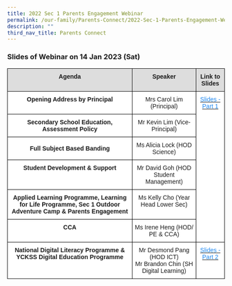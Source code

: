 ```yaml
---
title: 2022 Sec 1 Parents Engagement Webinar
permalink: /our-family/Parents-Connect/2022-Sec-1-Parents-Engagement-Webinar/
description: ""
third_nav_title: Parents Connect
---
```

### **Slides of Webinar on 14 Jan 2023 (Sat)**

<style type="text/css">
.tg  {border-collapse:collapse;border-spacing:0;}
.tg td{border-color:black;border-style:solid;border-width:1px;font-family:Arial, sans-serif;font-size:14px;
  overflow:hidden;padding:10px 5px;word-break:normal;}
.tg th{border-color:black;border-style:solid;border-width:1px;font-family:Arial, sans-serif;font-size:14px;
  font-weight:normal;overflow:hidden;padding:10px 5px;word-break:normal;}
.tg .tg-hmcn{background-color:#FFF;color:#1E87F0;text-align:center;vertical-align:top}
.tg .tg-zf7f{background-color:#DDD;font-weight:bold;text-align:center;vertical-align:top}
.tg .tg-7yig{background-color:#FFF;text-align:center;vertical-align:top}
.tg .tg-f4yw{background-color:#FFF;text-align:center;vertical-align:middle}
.tg .tg-9hzb{background-color:#FFF;font-weight:bold;text-align:center;vertical-align:top}
</style>
<table class="tg">
<thead>
  <tr>
    <th class="tg-zf7f">Agenda</th>
    <th class="tg-zf7f">Speaker</th>
    <th class="tg-zf7f">Link to Slides</th>
  </tr>
</thead>
<tbody>
  <tr>
    <td class="tg-7yig"> <span style="font-weight:bolder">Opening Address by Principal</span></td>
    <td class="tg-7yig">Mrs Carol Lim (Principal) </td>
    <td class="tg-hmcn" rowspan="6"><a href="https://yiochukangsec-moe-edu-sg-admin.cwp.sg/qql/slot/u133/Announcement/2023/Sec%201%202023%20Parents%20Engagement%20Webinar%2014%20Jan%202023.pdf"><span style="text-decoration:none;color:#1E87F0">Slides - Part 1 </span></a><br> <br> <br> </td>
  </tr>
  <tr>
    <td class="tg-7yig"> <span style="font-weight:bolder">Secondary School Education, Assessment Policy</span></td>
    <td class="tg-7yig"> Mr Kevin Lim  (Vice-Principal) </td>
  </tr>
  <tr>
    <td class="tg-f4yw"> <span style="font-weight:bolder">Full Subject Based Banding</span></td>
    <td class="tg-f4yw"> Ms Alicia Lock (HOD Science)</td>
  </tr>
  <tr>
    <td class="tg-9hzb"> Student Development &amp; Support </td>
    <td class="tg-7yig"> Mr David Goh (HOD Student Management)</td>
  </tr>
  <tr>
    <td class="tg-9hzb">Applied Learning Programme, Learning for Life Programme, Sec 1 Outdoor Adventure Camp &amp; <span style="font-weight:bolder;background-color:initial">Parents Engagement</span> </td>
    <td class="tg-7yig">  Ms Kelly Cho (Year Head Lower Sec)</td>
  </tr>
  <tr>
    <td class="tg-9hzb"> CCA</td>
    <td class="tg-7yig"> Ms Irene Heng (HOD/ PE &amp; CCA) </td>
  </tr>
  <tr>
    <td class="tg-9hzb">National Digital Literacy Programme &amp;<br>YCKSS Digital Education Programme</td>
    <td class="tg-7yig">Mr Desmond Pang (HOD ICT)<br>Mr Brandon Chin (SH Digital Learning)</td>
    <td class="tg-hmcn"><a href="https://yiochukangsec-moe-edu-sg-admin.cwp.sg/qql/slot/u133/Announcement/2023/For%20Parents%20NDLP%20-%20Briefing%20for%20Parents%2014%20Jan%202023.pdf"><span style="text-decoration:none;color:#1E87F0">Slides - Part 2</span></a></td>
  </tr>
</tbody>
</table>
